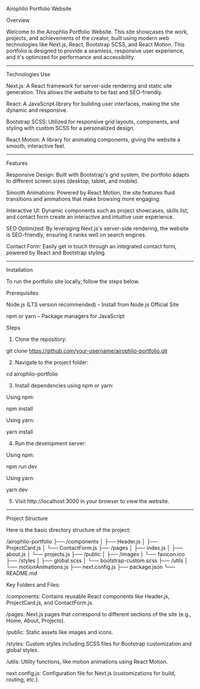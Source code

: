 Airophlio Portfolio Website

Overview

Welcome to the Airophlio Portfolio Website. This site showcases the work, projects, and achievements of the creator, built using modern web technologies like Next.js, React, Bootstrap SCSS, and React Motion. This portfolio is designed to provide a seamless, responsive user experience, and it's optimized for performance and accessibility.


---

Technologies Use

Next.js: A React framework for server-side rendering and static site generation. This allows the website to be fast and SEO-friendly.

React: A JavaScript library for building user interfaces, making the site dynamic and responsive.

Bootstrap SCSS: Utilized for responsive grid layouts, components, and styling with custom SCSS for a personalized design.

React Motion: A library for animating components, giving the website a smooth, interactive feel.



---

Features

Responsive Design: Built with Bootstrap's grid system, the portfolio adapts to different screen sizes (desktop, tablet, and mobile).

Smooth Animations: Powered by React Motion, the site features fluid transitions and animations that make browsing more engaging.

Interactive UI: Dynamic components such as project showcases, skills list, and contact form create an interactive and intuitive user experience.

SEO Optimized: By leveraging Next.js's server-side rendering, the website is SEO-friendly, ensuring it ranks well on search engines.

Contact Form: Easily get in touch through an integrated contact form, powered by React and Bootstrap styling.



---

Installation

To run the portfolio site locally, follow the steps below.

Prerequisites

Node.js (LTS version recommended) – Install from Node.js Official Site

npm or yarn – Package managers for JavaScript


Steps

1. Clone the repository:

git clone https://github.com/your-username/airophlio-portfolio.git


2. Navigate to the project folder:

cd airophlio-portfolio


3. Install dependencies using npm or yarn:

Using npm:

npm install

Using yarn:

yarn install



4. Run the development server:

Using npm:

npm run dev

Using yarn:

yarn dev



5. Visit http://localhost:3000 in your browser to view the website.




---

Project Structure

Here is the basic directory structure of the project:

/airophlio-portfolio
  ├── /components
  │   ├── Header.js
  │   ├── ProjectCard.js
  │   └── ContactForm.js
  ├── /pages
  │   ├── index.js
  │   ├── about.js
  │   └── projects.js
  ├── /public
  │   ├── /images
  │   └── favicon.ico
  ├── /styles
  │   ├── global.scss
  │   └── bootstrap-custom.scss
  ├── /utils
  │   └── motionAnimations.js
  ├── next.config.js
  ├── package.json
  └── README.md

Key Folders and Files:

/components: Contains reusable React components like Header.js, ProjectCard.js, and ContactForm.js.

/pages: Next.js pages that correspond to different sections of the site (e.g., Home, About, Projects).

/public: Static assets like images and icons.

/styles: Custom styles including SCSS files for Bootstrap customization and global styles.

/utils: Utility functions, like motion animations using React Motion.

next.config.js: Configuration file for Next.js (customizations for build, routing, etc.).






